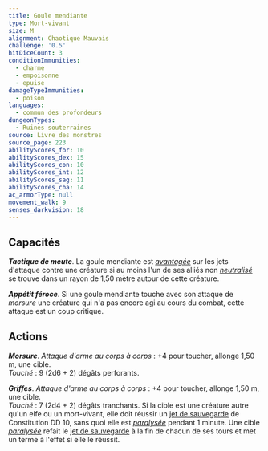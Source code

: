 ```yaml
---
title: Goule mendiante
type: Mort-vivant
size: M
alignment: Chaotique Mauvais
challenge: '0.5'
hitDiceCount: 3
conditionImmunities:
  - charme
  - empoisonne
  - epuise
damageTypeImmunities:
  - poison
languages:
  - commun des profondeurs
dungeonTypes:
  - Ruines souterraines
source: Livre des monstres
source_page: 223
abilityScores_for: 10
abilityScores_dex: 15
abilityScores_con: 10
abilityScores_int: 12
abilityScores_sag: 11
abilityScores_cha: 14
ac_armorType: null
movement_walk: 9
senses_darkvision: 18
---
```

## Capacités
_**Tactique de meute**_. La goule mendiante est [_avantagée_](/utiliser-les-caracteristiques/#avantage-et-desavantage) sur les jets d'attaque contre une créature si au moins l'un de ses alliés non [_neutralisé_](/gerer-la-sante-du-personnage/#neutralise) se trouve dans un rayon de 1,50 mètre autour de cette créature.

_**Appétit féroce**_. Si une goule mendiante touche avec son attaque de _morsure_ une créature qui n'a pas encore agi au cours du combat, cette attaque est un coup critique.

## Actions
_**Morsure**_. _Attaque d'arme au corps à corps_ : +4 pour toucher, allonge 1,50 m, une cible.  
_Touché_ : 9 (2d6 + 2) dégâts perforants.

_**Griffes**_. _Attaque d'arme au corps à corps_ : +4 pour toucher, allonge 1,50 m, une cible.  
_Touché_ : 7 (2d4 + 2) dégâts tranchants. Si la cible est une créature autre qu'un elfe ou un mort-vivant, elle doit réussir un [jet de sauvegarde](/utiliser-les-caracteristiques/#jets-de-sauvegarde) de Constitution DD 10, sans quoi elle est [_paralysée_](/gerer-la-sante-du-personnage/#paralyse) pendant 1 minute. Une cible [_paralysée_](/gerer-la-sante-du-personnage/#paralyse) refait le [jet de sauvegarde](/utiliser-les-caracteristiques/#jets-de-sauvegarde) à la fin de chacun de ses tours et met un terme à l'effet si elle le réussit.
